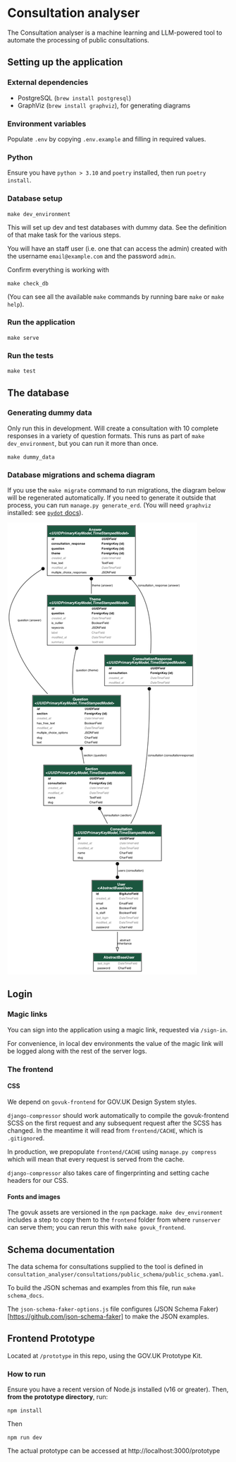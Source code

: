 # Consultation analyser

The Consultation analyser is a machine learning and LLM-powered tool to automate the processing of public consultations.

## Setting up the application

### External dependencies

- PostgreSQL (`brew install postgresql`)
- GraphViz (`brew install graphviz`), for generating diagrams

### Environment variables

Populate `.env` by copying `.env.example` and filling in required values.

### Python

Ensure you have `python > 3.10` and `poetry` installed, then run `poetry install`.

### Database setup

```
make dev_environment
```

This will set up dev and test databases with dummy data. See the definition of that make task for the various steps.

You will have an staff user (i.e. one that can access the admin) created with the username `email@example.com` and the password `admin`.

Confirm everything is working with

```
make check_db
```

(You can see all the available `make` commands by running bare `make` or `make help`).

### Run the application

```
make serve
```

### Run the tests

```
make test
```

## The database

### Generating dummy data

Only run this in development. Will create a consultation with 10 complete
responses in a variety of question formats. This runs as part of `make
dev_environment`, but you can run it more than once.

```
make dummy_data
```

### Database migrations and schema diagram

If you use the `make migrate` command to run migrations, the diagram below will
be regenerated automatically. If you need to generate it outside that process,
you can run `manage.py generate_erd`. (You will need `graphviz` installed: see
[`pydot` docs](https://pypi.org/project/pydot/)).

![](docs/erd.png)

## Login

### Magic links

You can sign into the application using a magic link, requested via `/sign-in`.

For convenience, in local dev environments the value of the magic link will be
logged along with the rest of the server logs.

### The frontend

#### CSS

We depend on `govuk-frontend` for GOV.UK Design System styles.

`django-compressor` should work automatically to compile the govuk-frontend
SCSS on the first request and any subsequent request after the SCSS has
changed. In the meantime it will read from `frontend/CACHE`, which is
`.gitignore`d.

In production, we prepopulate `frontend/CACHE` using `manage.py compress`
which will mean that every request is served from the cache.

`django-compressor` also takes care of fingerprinting and setting cache headers
for our CSS.

#### Fonts and images

The govuk assets are versioned in the `npm` package. `make dev_environment`
includes a step to copy them to the `frontend` folder from where `runserver`
can serve them; you can rerun this with `make govuk_frontend`.

## Schema documentation

The data schema for consultations supplied to the tool is defined in `consultation_analyser/consultations/public_schema/public_schema.yaml`.

To build the JSON schemas and examples from this file, run `make schema_docs`.

The `json-schema-faker-options.js` file configures (JSON Schema Faker)[https://github.com/json-schema-faker] to make the JSON examples.

## Frontend Prototype

Located at `/prototype` in this repo, using the GOV.UK Prototype Kit.

### How to run

Ensure you have a recent version of Node.js installed (v16 or greater). Then, **from the prototype directory**, run:

```
npm install
```

Then

```
npm run dev
```

The actual prototype can be accessed at http://localhost:3000/prototype
